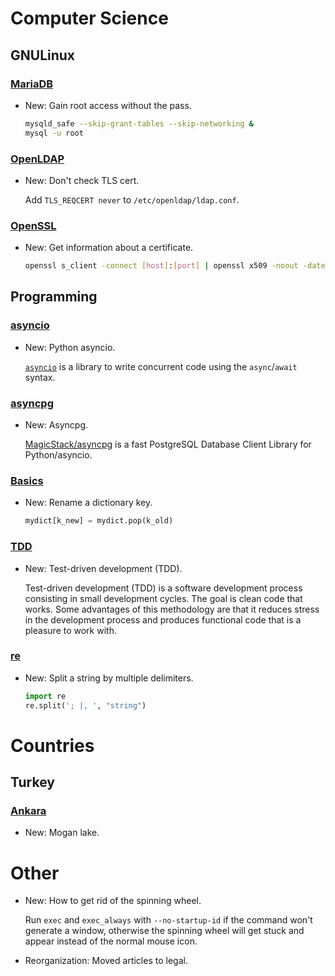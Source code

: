 # Computer Science

## GNULinux

### [MariaDB](mariadb.md)

* New: Gain root access without the pass.

    ```bash
    mysqld_safe --skip-grant-tables --skip-networking &
    mysql -u root
    ```


### [OpenLDAP](openldap.md)

* New: Don't check TLS cert.

    Add `TLS_REQCERT never` to `/etc/openldap/ldap.conf`.


### [OpenSSL](openssl.md)

* New: Get information about a certificate.

    ```bash
    openssl s_client -connect [host]:[port] | openssl x509 -noout -dates
    ```


## Programming

### [asyncio](asyncio.md)

* New: Python asyncio.

    [`asyncio`](https://docs.python.org/3/library/asyncio.html) is a library to
    write concurrent code using the `async`/`await` syntax.


### [asyncpg](asyncpg.md)

* New: Asyncpg.

    [MagicStack/asyncpg](https://github.com/MagicStack/asyncpg) is a fast
    PostgreSQL Database Client Library for Python/asyncio.


### [Basics](python_basics.md)

* New: Rename a dictionary key.

    ```python
    mydict[k_new] = mydict.pop(k_old)
    ```


### [TDD](tdd.md)

* New: Test-driven development (TDD).

    Test-driven development (TDD) is a software development process consisting in
    small development cycles. The goal is clean code that works.
    Some advantages of this methodology are that it reduces stress in
    the development process and produces functional code that is a pleasure to
    work with.


### [re](re.md)

* New: Split a string by multiple delimiters.

    ```python
    import re
    re.split('; |, ', "string")
    ```


# Countries

## Turkey

### [Ankara](ankara.md)

* New: Mogan lake.

# Other

* New: How to get rid of the spinning wheel.

    Run `exec` and `exec_always` with `--no-startup-id` if the command won't
    generate a window, otherwise the spinning wheel will get stuck and appear
    instead of the normal mouse icon.


* Reorganization: Moved articles to legal.
